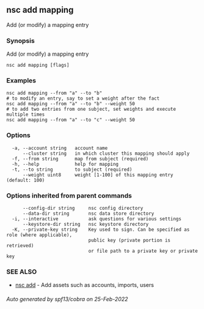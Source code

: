 ## nsc add mapping

Add (or modify) a mapping entry

### Synopsis

Add (or modify) a mapping entry

```
nsc add mapping [flags]
```

### Examples

```
nsc add mapping --from "a" --to "b"
# to modify an entry, say to set a weight after the fact
nsc add mapping --from "a" --to "b" --weight 50
# to add two entries from one subject, set weights and execute multiple times
nsc add mapping --from "a" --to "c" --weight 50

```

### Options

```
  -a, --account string   account name
      --cluster string   in which cluster this mapping should apply
  -f, --from string      map from subject (required)
  -h, --help             help for mapping
  -t, --to string        to subject (required)
      --weight uint8     weight [1-100] of this mapping entry (default: 100)
```

### Options inherited from parent commands

```
      --config-dir string     nsc config directory
      --data-dir string       nsc data store directory
  -i, --interactive           ask questions for various settings
      --keystore-dir string   nsc keystore directory
  -K, --private-key string    Key used to sign. Can be specified as role (where applicable),
                              public key (private portion is retrieved)
                              or file path to a private key or private key 
```

### SEE ALSO

* [nsc add](nsc_add.md)	 - Add assets such as accounts, imports, users

###### Auto generated by spf13/cobra on 25-Feb-2022
